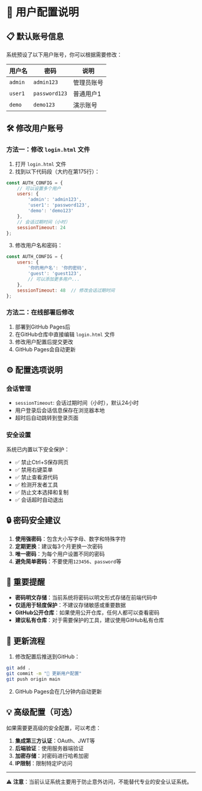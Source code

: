 # 🔐 用户配置说明

## 📋 默认账号信息

系统预设了以下用户账号，你可以根据需要修改：

| 用户名 | 密码 | 说明 |
|--------|------|------|
| `admin` | `admin123` | 管理员账号 |
| `user1` | `password123` | 普通用户1 |
| `demo` | `demo123` | 演示账号 |

## 🛠️ 修改用户账号

### 方法一：修改 `login.html` 文件

1. 打开 `login.html` 文件
2. 找到以下代码段（大约在第175行）：

```javascript
const AUTH_CONFIG = {
    // 可以设置多个用户
    users: {
        'admin': 'admin123',
        'user1': 'password123', 
        'demo': 'demo123'
    },
    // 会话过期时间（小时）
    sessionTimeout: 24
};
```

3. 修改用户名和密码：

```javascript
const AUTH_CONFIG = {
    users: {
        '你的用户名': '你的密码',
        'guest': 'guest123',
        // 可以添加更多用户...
    },
    sessionTimeout: 48  // 修改会话过期时间
};
```

### 方法二：在线部署后修改

1. 部署到GitHub Pages后
2. 在GitHub仓库中直接编辑 `login.html` 文件
3. 修改用户配置后提交更改
4. GitHub Pages会自动更新

## ⚙️ 配置选项说明

### 会话管理
- `sessionTimeout`: 会话过期时间（小时），默认24小时
- 用户登录后会话信息保存在浏览器本地
- 超时后自动跳转到登录页面

### 安全设置
系统已内置以下安全保护：
- ✅ 禁止Ctrl+S保存网页
- ✅ 禁用右键菜单
- ✅ 禁止查看源代码
- ✅ 检测开发者工具
- ✅ 防止文本选择和复制
- ✅ 会话超时自动退出

## 🔒 密码安全建议

1. **使用强密码**：包含大小写字母、数字和特殊字符
2. **定期更换**：建议每3个月更换一次密码
3. **唯一密码**：为每个用户设置不同的密码
4. **避免简单密码**：不要使用`123456`、`password`等

## 🚨 重要提醒

- **密码明文存储**：当前系统将密码以明文形式存储在前端代码中
- **仅适用于轻度保护**：不建议存储敏感或重要数据
- **GitHub公开仓库**：如果使用公开仓库，任何人都可以查看密码
- **建议私有仓库**：对于需要保护的工具，建议使用GitHub私有仓库

## 🔄 更新流程

1. 修改配置后推送到GitHub：
```bash
git add .
git commit -m "🔧 更新用户配置"
git push origin main
```

2. GitHub Pages会在几分钟内自动更新

## 💡 高级配置（可选）

如果需要更高级的安全配置，可以考虑：

1. **集成第三方认证**：OAuth、JWT等
2. **后端验证**：使用服务器端验证
3. **加密存储**：对密码进行哈希加密
4. **IP限制**：限制特定IP访问

---

⚠️ **注意**：当前认证系统主要用于防止意外访问，不能替代专业的安全认证系统。 